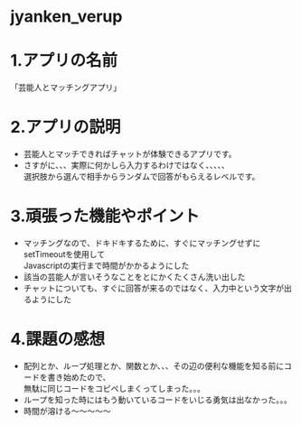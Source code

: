 # jyanken_verup

# 1.アプリの名前
「芸能人とマッチングアプリ」

# 2.アプリの説明
- 芸能人とマッチできればチャットが体験できるアプリです。<br>
- さすがに、、、実際に何かしら入力するわけではなく、、、、、<br>選択肢から選んで相手からランダムで回答がもらえるレベルです。

# 3.頑張った機能やポイント
- マッチングなので、ドキドキするために、すぐにマッチングせずにsetTimeoutを使用して<br>Javascriptの実行まで時間がかかるようにした<br>
- 該当の芸能人が言いそうなことをとにかくたくさん洗い出した<br>
- チャットについても、すぐに回答が来るのではなく、入力中という文字が出るようにした

# 4.課題の感想
- 配列とか、ループ処理とか、関数とか、、、その辺の便利な機能を知る前にコードを書き始めたので、<br>無駄に同じコードをコピペしまくってしまった。。。<br>
- ループを知った時にはもう動いているコードをいじる勇気は出なかった。。。<br>
- 時間が溶ける〜〜〜〜〜
